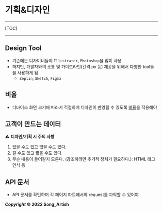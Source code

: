# 기획&디자인

---

[TOC]

---



## Design Tool

- 기존에는 디자이너들이 `Illustrator`, `Photoshop`을 많이 사용
- 하지만, 개발자와의 소통 및 가이드라인(간격 px 등) 제공을 위해서 다양한 tool들을 사용하게 됨
  - `Zeplin`, `Sketch`, `Figma`



## 비율

- 디바이스 화면 크기에 따라서 적절하게 디자인이 반영될 수 있도록 <u>비율</u>을 적용해야



## 고객이 만드는 데이터

:warning: **디자인/기획 시 주의 사항**

1. 있을 수도 있고 없을 수도 있다.
2. 길 수도 있고 짧을 수도 있다.
3. 무슨 내용이 들어갈지 모른다. (강조하려면 추가적 장치가 필요하다.): HTML 태그 인식 등



## API 문서

- API 문서를 확인하며 각 페이지 파트에서의 request를 파악할 수 있어야



***Copyright* © 2022 Song_Artish**
